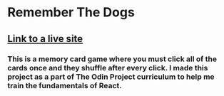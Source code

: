# Remember The Dogs

## [Link to a live site](https://konstanenonen.github.io/memory-card/)

### This is a memory card game where you must click all of the cards once and they shuffle after every click. I made this project as a part of The Odin Project curriculum to help me train the fundamentals of React.
